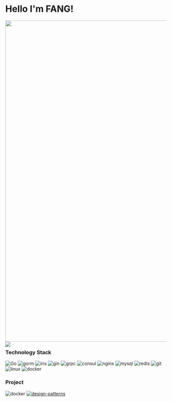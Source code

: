 <!-- ### Hi there 👋 -->

<!--
**ladidol/ladidol** is a ✨ _special_ ✨ repository because its `README.md` (this file) appears on your GitHub profile.

Here are some ideas to get you started:

- 🔭 I’m currently working on ...
- 🌱 I’m currently learning ...
- 👯 I’m looking to collaborate on ...
- 🤔 I’m looking for help with ...
- 💬 Ask me about ...
- 📫 How to reach me: ...
- 😄 Pronouns: ...
- ⚡ Fun fact: ...
-->

<!-- <div align="center">
<span>  </span>
<img height="170px" src="https://github-readme-stats.vercel.app/api?username=ladidol" /><span>  </span><img height="170px" src="https://github-readme-stats.vercel.app/api/top-langs/?username=Achuan-2&layout=compact&langs_count=8" />
<span>  </span>
</div>
![Anurag's GitHub stats](https://github-readme-stats.vercel.app/api?username=ladidol&theme=dark&show_icons=true) -->

# Hello I'm FANG!

<img src="https://fangdei.oss-cn-chengdu.aliyuncs.com/img/image-20220711162006574.png" width="1000px">

<img align="left" src="https://github-readme-stats.vercel.app/api?username=FANGDEI&include_all_commits=true&count_private-true&custom_title=FANGDEI'%20GitHub%20Stats&line_height=30&show_icons=true&hide_border=true&bg_color=192133&title_color=efb752&icon_color=efb752&text_color=70bed9">

### Technology Stack
![Go](https://img.shields.io/badge/-Go-192133?logo=Go)
![gorm](https://img.shields.io/badge/-gorm-192133)
![iris](https://img.shields.io/badge/-iris-192133)
![gin](https://img.shields.io/badge/-gin-192133)
![grpc](https://img.shields.io/badge/-grpc-192133?logo=tRPC)
![consul](https://img.shields.io/badge/-Consul-192133?logo=Consul)
![nginx](https://img.shields.io/badge/-Nginx-192133?logo=NGINX)
![mysql](https://img.shields.io/badge/-MySQL-192133?logo=MYSQL)
![redis](https://img.shields.io/badge/-Redis-192133?logo=Redis)
![git](https://img.shields.io/badge/-Git-192133?logo=Git)
![linux](https://img.shields.io/badge/-Linux-192133?logo=Linux)
![docker](https://img.shields.io/badge/-Docker-192133?logo=Docker)

### Project
![docker](https://img.shields.io/badge/go-stl-192133)
[![design-patterns](https://img.shields.io/badge/design-patterns-192133?style=flat-square)](https://github.com/Devildyw/design-patterns)
